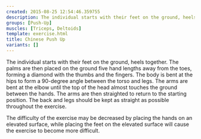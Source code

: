 ```yaml
---
created: 2015-08-25 12:54:46.359755
description: The individual starts with their feet on the ground, heels together.
groups: [Push-Up]
muscles: [Triceps, Deltoids]
template: exercise.html
title: Chinese Push Up
variants: []
---
```

The individual starts with their feet on the ground, heels together. The palms are then placed on the ground five hand lengths away from the toes, forming a diamond with the thumbs and the fingers. The body is bent at the hips to form a 90-degree angle between the torso and legs. The arms are bent at the elbow until the top of the head almost touches the ground between the hands. The arms are then straighted to return to the starting position. The back and legs should be kept as straight as possible throughout the exercise.

The difficulty of the exercise may be decreased by placing the hands on an elevated surface, while placing the feet on the elevated surface will cause the exercise to become more difficult.